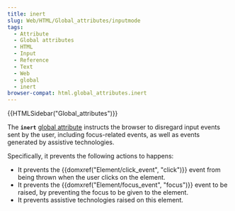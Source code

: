 ```yaml
---
title: inert
slug: Web/HTML/Global_attributes/inputmode
tags:
  - Attribute
  - Global attributes
  - HTML
  - Input
  - Reference
  - Text
  - Web
  - global
  - inert
browser-compat: html.global_attributes.inert
---
```


{{HTMLSidebar("Global_attributes")}}

The **`inert`** [global attribute](/en-US/docs/Web/HTML/Global_attributes) instructs the browser to disregard input events sent by the user, including focus-related events, as well as events generated by assistive technologies.

Specifically, it prevents the following actions to happens:

- It prevents the {{domxref("Element/click_event", "click")}} event from being thrown when the user clicks on the element.
- It prevents the {{domxref("Element/focus_event", "focus")}} event to be raised, by preventing the focus to be given to the element.
- It prevents assistive technologies raised on this element.
